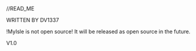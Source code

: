 //READ_ME

WRITTEN BY DV1337

!MyIsle is not open source! It will be released as open source in the future.

V1.0








